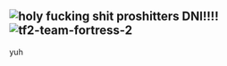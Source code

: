 ![holy fucking shit](https://github.com/user-attachments/assets/a32659b9-2eee-483a-9e15-b320be273a0b)
proshitters DNI!!!!
![tf2-team-fortress-2](https://github.com/user-attachments/assets/1e276851-630b-44db-89cf-614814fdcdb7)
---
yuh
